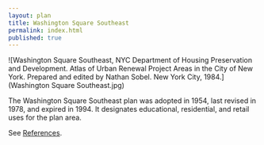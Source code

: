 ```yaml
---
layout: plan
title: Washington Square Southeast
permalink: index.html
published: true
---
```


<!---![Washington Square Southeast, NYC Department of Housing Preservation and Development. Community Development Progress Report: 1968. Prepared and edited by Nathan Sobel. New York City, 1968.](Washington Square 1968 I.png)
![Washington Square Southeast, NYC Department of Housing Preservation and Development. Community Development Progress Report: 1968. Prepared and edited by Nathan Sobel. New York City, 1968.](Washington Square 1968 II.png)
![Washington Square Southeast, NYC Department of Housing Preservation and Development. Community Development Progress Report: 1968. Prepared and edited by Nathan Sobel. New York City, 1968.](Washington Square 1968 III.png)
![Washington Square Southeast, NYC Department of Housing Preservation and Development. Community Development Progress Report: 1968. Prepared and edited by Nathan Sobel. New York City, 1968.](Washington Square 1968 IV.png)
![Washington Square Southeast, NYC Department of Housing Preservation and Development. Community Development Progress Report: 1968. Prepared and edited by Nathan Sobel. New York City, 1968.](Washington Square 1968 V.png)-->
![Washington Square Southeast, NYC Department of Housing Preservation and Development. Atlas of Urban Renewal Project Areas in the City of New York. Prepared and edited by Nathan Sobel. New York City, 1984.](Washington Square Southeast.jpg)

The Washington Square Southeast plan was adopted in 1954, last revised in 1978, and expired in 1994. It designates educational, residential, and retail uses for the plan area.

See [References](http://www.urbanreviewer.org/#page=references.html).